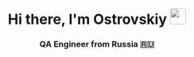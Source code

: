 <h1 align="center">Hi there, I'm Ostrovskiy</a> 
<img src="https://github.com/blackcater/blackcater/raw/main/images/Hi.gif" height="32"/></h1>
<h3 align="center">QA Engineer from Russia 🇷🇺</h3>
